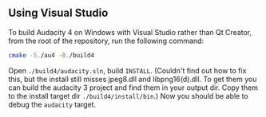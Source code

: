 ## Using Visual Studio

To build Audacity 4 on Windows with Visual Studio rather than Qt Creator, from the root of the repository, run the following command:

```bash
cmake -S./au4 -B./build4
```

Open `./build4/audacity.sln`, build `INSTALL`.
(Couldn't find out how to fix this, but the install still misses jpeg8.dll and libpng16(d).dll. To get them you can build the audacity 3 project and find them in your output dir. Copy them to the install target dir `./build4/install/bin`.)
Now you should be able to debug the `audacity` target.
